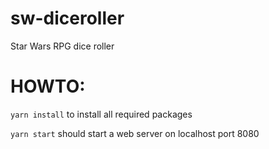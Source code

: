 # sw-diceroller
Star Wars RPG dice roller

# HOWTO:

`yarn install` to install all required packages

`yarn start` should start a web server on localhost port 8080

